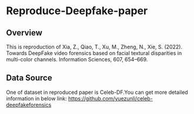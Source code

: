 # Reproduce-Deepfake-paper

## Overview
This is reproduction of Xia, Z., Qiao, T., Xu, M., Zheng, N., Xie, S. (2022). Towards DeepFake video forensics based on facial textural disparities in multi-color channels. Information Sciences, 607, 654–669.

## Data Source
One of dataset in reproduced paper is Celeb-DF.You can get more detailed information in below link: 
https://github.com/yuezunli/celeb-deepfakeforensics

